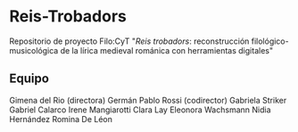 # Reis-Trobadors

Repositorio de proyecto Filo:CyT "_Reis trobadors_: reconstrucción filológico-musicológica de la lírica medieval románica con herramientas digitales"

## Equipo
Gimena del Rio (directora)
Germán Pablo Rossi (codirector)
Gabriela Striker
Gabriel Calarco
Irene Mangiarotti
Clara Lay
Eleonora Wachsmann
Nidia Hernández
Romina De Léon

